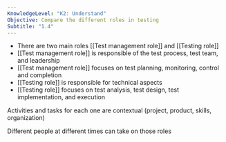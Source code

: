 ```yaml
---
KnowledgeLevel: "K2: Understand"
Objective: Compare the different roles in testing
Subtitle: "1.4"
---
```

- There are two main roles [[Test management role]] and [[Testing role]]
- [[Test management role]] is responsible of the test process, test team, and leadership
- [[Test management role]] focuses on test planning, monitoring, control and completion
- [[Testing role]] is responsible for technical aspects
- [[Testing role]] focuses on test analysis, test design, test implementation, and execution

Activities and tasks for each one are contextual (project, product, skills, organization)

Different people at different times can take on those roles 
